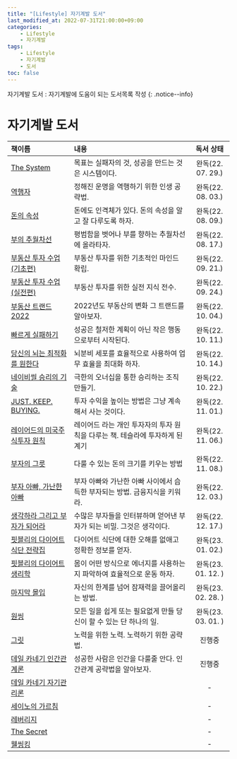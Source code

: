 ```yaml
---
title: "[Lifestyle] 자기계발 도서"
last_modified_at: 2022-07-31T21:00:00+09:00
categories:
    - Lifestyle
    - 자기계발
tags:
    - Lifestyle
    - 자기계발
    - 도서
toc: false
---
```


자기계발 도서 : 자기계발에 도움이 되는 도서목록 작성
{: .notice--info}

# 자기계발 도서

| 책이름                                                                      | 내용                                           |       독서 상태       |
|:-------------------------------------------------------------------------|:---------------------------------------------|:-----------------:|
| [The System](http://www.yes24.com/Product/Goods/91159620)                | 목표는 실패자의 것, 성공을 만드는 것은 시스템이다.                |  완독(22. 07. 29.)  |
| [역행자](http://www.yes24.com/Product/Goods/109705390)                      | 정해진 운명을 역행하기 위한 인생 공략법.                      |  완독(22. 08. 03.)  | 
| [돈의 속성](http://www.yes24.com/Product/Goods/90428162)                     | 돈에도 인격체가 있다. 돈의 속성을 알고 잘 다루도록 하자.            |  완독(22. 08. 09.)  |
| [부의 추월차선](http://www.yes24.com/Product/Goods/9440838)                    | 평범함을 벗어나 부를 향하는 추월차선에 올라타자.                  |  완독(22. 08. 17.)  |
| [부동산 투자 수업(기초편)](http://www.yes24.com/Product/Goods/108408918)           | 부동산 투자를 위한 기초적인 마인드 확립.                      |  완독(22. 09. 21.)  |
| [부동산 투자 수업(실전편)](http://www.yes24.com/Product/Goods/108408935)           | 부동산 투자를 위한 실전 지식 전수.                         |  완독(22. 09. 24.)  |
| [부동산 트랜드 2022](http://www.yes24.com/Product/Goods/104430038)             | 2022년도 부동산의 변화 그 트랜드를 알아보자.                  |  완독(22. 10. 04.)  |
| [빠르게 실패하기](http://www.yes24.com/Product/Goods/112343840)                 | 성공은 철저한 계획이 아닌 작은 행동으로부터 시작된다.               |  완독(22. 10. 11.)  |
| [당신의 뇌는 최적화를 원한다](http://www.yes24.com/Product/Goods/61155999)           | 뇌분비 세포를 효율적으로 사용하여 업무 효율을 최대화 하자.            |  완독(22. 10. 14.)  |
| [네이비씰 승리의 기술](http://www.yes24.com/Product/Goods/77253590)               | 극한의 오너십을 통한 승리하는 조직 만들기.                     |  완독(22. 10. 22.)  |
| [JUST. KEEP. BUYING.](http://www.yes24.com/Product/Goods/113416787)      | 투자 수익을 높이는 방법은 그냥 계속해서 사는 것이다.               |  완독(22. 11. 01.)  |
| [레이어드의 미국주식투자 원칙](http://www.yes24.com/Product/Goods/95727714)           | 레이어드 라는 개인 투자자의 투자 원칙을 다루는 책. 테슬라에 투자하게 된 계기 |  완독(22. 11. 06.)  |
| [부자의 그릇](http://www.yes24.com/Product/Goods/96087459)                    | 다룰 수 있는 돈의 크기를 키우는 방법                        |  완독(22. 11. 08.)  |
| [부자 아빠, 가난한 아빠](http://www.yes24.com/Product/Goods/58774995)             | 부자 아빠와 가난한 아빠 사이에서 습득한 부자되는 방법. 금융지식을 키워라.   |  완독(22. 12. 03.)  |
| [생각하라 그리고 부자가 되어라](http://www.yes24.com/Product/Goods/96568463)          | 수많은 부자들을 인터뷰하며 얻어낸 부자가 되는 비밀. 그것은 생각이다.      |  완독(22. 12. 17.)  |
| [핏블리의 다이어트 식단 전략집](https://product.kyobobook.co.kr/detail/S000061352146) | 다이어트 식단에 대한 오해를 없애고 정확한 정보를 얻자.              |  완독(23. 01. 02.)  |
| [핏블리의 다이어트 생리학](https://product.kyobobook.co.kr/detail/S000001988086)    | 몸이 어떤 방식으로 에너지를 사용하는지 파악하여 효율적으로 운동 하자.      | 완독(23. 01. 12. )  |
| [마지막 몰입](https://product.kyobobook.co.kr/detail/S000001813715)           | 자신의 한계를 넘어 잠재력을 끌어올리는 방법.                    | 완독(23. 02. 28. )  |
| [원씽](https://product.kyobobook.co.kr/detail/S000001619177)               | 모든 일을 쉽게 또는 필요없게 만들 당신이 할 수 있는 단 하나의 일.      | 완독(23. 03. 01. )  |
| [그릿](http://www.yes24.com/Product/Goods/32616060)                        | 노력을 위한 노력. 노력하기 위한 공략법.                      |        진행중        |             
| [데일 카네기 인간관계론](http://www.yes24.com/Product/Goods/79297023)              | 성공한 사람은 인간을 다룰줄 안다. 인간관계 공략법을 알아보자.          |        진행중        |
| [데일 카네기 자기관리론](http://www.yes24.com/Product/Goods/96794060)              |                                              |         -         |
| [세이노의 가르침](http://item.gmarket.co.kr/Item?goodscode=2301637852)          |                                              |         -         |             
| [레버리지](http://www.yes24.com/Product/Goods/74208134)                      |                                              |         -         |             
| [The Secret](http://www.yes24.com/Product/Goods/2599166)                 |                                              |         -         |             
| [웰씽킹](http://www.yes24.com/Product/Goods/104866527)                      |                                              |         -         |             
